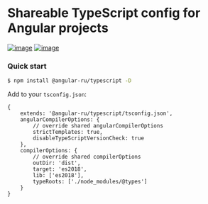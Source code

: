 # Shareable TypeScript config for Angular projects

[![image](https://badge.fury.io/js/%40angular-ru%2Ftypescript.svg)](https://badge.fury.io/js/%40angular-ru%2Ftypescript)
[![image](https://img.shields.io/npm/dw/@angular-ru/typescript)](https://badge.fury.io/js/%40angular-ru%2Ftypescript)

### Quick start

```bash
$ npm install @angular-ru/typescript -D
```

Add to your `tsconfig.json`:

```json5
{
    extends: '@angular-ru/typescript/tsconfig.json',
    angularCompilerOptions: {
        // override shared angularCompilerOptions
        strictTemplates: true,
        disableTypeScriptVersionCheck: true
    },
    compilerOptions: {
        // override shared compilerOptions
        outDir: 'dist',
        target: 'es2018',
        lib: ['es2018'],
        typeRoots: ['./node_modules/@types']
    }
}
```
